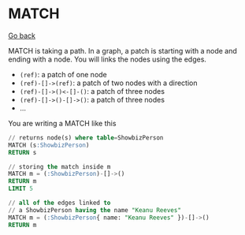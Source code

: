 # MATCH

[Go back](..)

MATCH is taking a path. In a graph, a patch is starting
with a node and ending with a node. You will links the nodes
using the edges.

* ``(ref)``: a patch of one node
* ``(ref)-[]->(ref)``: a patch of two nodes with a direction
* ``(ref)-[]->()<-[]-()``: a patch of three nodes
* ``(ref)-[]->()-[]->()``: a patch of three nodes
* ...

You are writing a MATCH like this

```sql
// returns node(s) where table=ShowbizPerson
MATCH (s:ShowbizPerson)
RETURN s

// storing the match inside m
MATCH m = (:ShowbizPerson)-[]->()
RETURN m
LIMIT 5

// all of the edges linked to 
// a ShowbizPerson having the name "Keanu Reeves"
MATCH m = (:ShowbizPerson{ name: "Keanu Reeves" })-[]->()
RETURN m
```